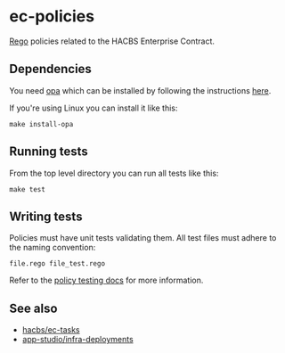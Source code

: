 ec-policies
===========

[Rego][rego] policies related to the HACBS Enterprise Contract.


Dependencies
------------

You need [opa][opa] which can be installed by following the instructions
[here][opa-download].

If you're using Linux you can install it like this:

    make install-opa


Running tests
-------------

From the top level directory you can run all tests like this:

    make test


Writing tests
-------------

Policies must have unit tests validating them.
All test files must adhere to the naming convention:

    file.rego file_test.rego

Refer to the [policy testing docs](https://www.openpolicyagent.org/docs/latest/policy-testing/) for more information.


See also
--------

* [hacbs/ec-tasks](https://github.com/hacbs-contract/ec-tasks)
* [app-studio/infra-deployments](https://github.com/hacbs-contract/infra-deployments)



[rego]: https://www.openpolicyagent.org/docs/latest/policy-language/
[opa]: https://www.openpolicyagent.org/docs/latest/
[opa-download]: https://www.openpolicyagent.org/docs/latest/#1-download-opa
